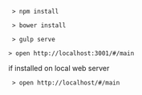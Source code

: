 
```
 > npm install 
```

```
 > bower install
 ``` 

```
 > gulp serve
 ``` 

``` 
> open http://localhost:3001/#/main 
```


if installed on local web server
```
 > open http://localhost/#/main 
```

